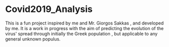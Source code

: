 # Covid2019_Analysis
This is a fun project inspired by me and Mr. Giorgos Sakkas , and developed by me. It is a work in progress with the aim of predicting the evolution of the virus' spread through initially the Greek population , but applicable to any general unknown populus.
